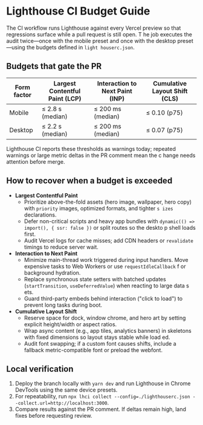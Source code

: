 # Lighthouse CI Budget Guide

The CI workflow runs Lighthouse against every Vercel preview so that regressions surface while a pull request is still open. T
he job executes the audit twice—once with the mobile preset and once with the desktop preset—using the budgets defined in `light
houserc.json`.

## Budgets that gate the PR

| Form factor | Largest Contentful Paint (LCP) | Interaction to Next Paint (INP) | Cumulative Layout Shift (CLS) |
|-------------|--------------------------------|---------------------------------|-------------------------------|
| Mobile      | ≤ 2.8 s (median)               | ≤ 200 ms (median)               | ≤ 0.10 (p75)                  |
| Desktop     | ≤ 2.2 s (median)               | ≤ 200 ms (median)               | ≤ 0.07 (p75)                  |

Lighthouse CI reports these thresholds as warnings today; repeated warnings or large metric deltas in the PR comment mean the c
hange needs attention before merge.

## How to recover when a budget is exceeded

- **Largest Contentful Paint**
  - Prioritize above-the-fold assets (hero image, wallpaper, hero copy) with `priority` images, optimized formats, and tighter `s
izes` declarations.
  - Defer non-critical scripts and heavy app bundles with `dynamic(() => import(), { ssr: false })` or split routes so the deskto
p shell loads first.
  - Audit Vercel logs for cache misses; add CDN headers or `revalidate` timings to reduce server wait.
- **Interaction to Next Paint**
  - Minimize main-thread work triggered during input handlers. Move expensive tasks to Web Workers or use `requestIdleCallback` f
or background hydration.
  - Replace synchronous state setters with batched updates (`startTransition`, `useDeferredValue`) when reacting to large data s
ets.
  - Guard third-party embeds behind interaction ("click to load") to prevent long tasks during boot.
- **Cumulative Layout Shift**
  - Reserve space for dock, window chrome, and hero art by setting explicit height/width or aspect ratios.
  - Wrap async content (e.g., app tiles, analytics banners) in skeletons with fixed dimensions so layout stays stable while load
ed.
  - Audit font swapping; if a custom font causes shifts, include a fallback metric-compatible font or preload the webfont.

## Local verification

1. Deploy the branch locally with `yarn dev` and run Lighthouse in Chrome DevTools using the same device presets.
2. For repeatability, run `npx lhci collect --config=./lighthouserc.json --collect.url=http://localhost:3000`.
3. Compare results against the PR comment. If deltas remain high, land fixes before requesting review.
